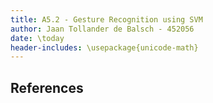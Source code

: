```yaml
---
title: A5.2 - Gesture Recognition using SVM
author: Jaan Tollander de Balsch - 452056
date: \today
header-includes: \usepackage{unicode-math}
---
```




## References
